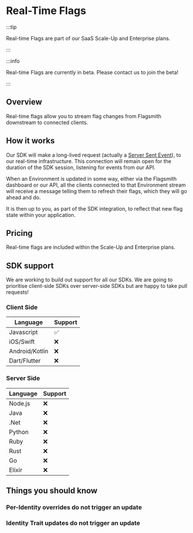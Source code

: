 # Real-Time Flags

:::tip

Real-time Flags are part of our SaaS Scale-Up and Enterprise plans.

:::

:::info

Real-time Flags are currently in beta. Please contact us to join the beta!

:::

## Overview

Real-time flags allow you to stream flag changes from Flagsmith downstream to connected clients.

## How it works

Our SDK will make a long-lived request (actually a
[Server Sent Event](https://developer.mozilla.org/en-US/docs/Web/API/Server-sent_events/Using_server-sent_events)), to
our real-time infrastructure. This connection will remain open for the duration of the SDK session, listening for events
from our API.

When an Environment is updated in some way, either via the Flagsmith dashboard or our API, all the clients connected to
that Environment stream will receive a message telling them to refresh their flags, which they will go ahead and do.

It is then up to you, as part of the SDK integration, to reflect that new flag state within your application.

## Pricing

Real-time flags are included within the Scale-Up and Enterprise plans.

## SDK support

We are working to build out support for all our SDKs. We are going to prioritise client-side SDKs over server-side SDKs
but are happy to take pull requests!

### Client Side

| Language       | Support |
| -------------- | ------- |
| Javascript     | ✅      |
| iOS/Swift      | ❌      |
| Android/Kotlin | ❌      |
| Dart/Flutter   | ❌      |

### Server Side

| Language | Support |
| -------- | ------- |
| Node.js  | ❌      |
| Java     | ❌      |
| .Net     | ❌      |
| Python   | ❌      |
| Ruby     | ❌      |
| Rust     | ❌      |
| Go       | ❌      |
| Elixir   | ❌      |

## Things you should know

### Per-Identity overrides do not trigger an update

### Identity Trait updates do not trigger an update
